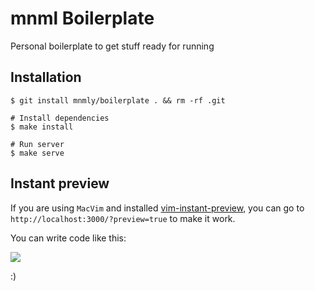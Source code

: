 # mnml Boilerplate
  
  Personal boilerplate to get stuff ready for running

## Installation

    $ git install mnmly/boilerplate . && rm -rf .git
    
    # Install dependencies
    $ make install

    # Run server
    $ make serve

## Instant preview

If you are using `MacVim` and installed [vim-instant-preview](https://github.com/mnmly/vim-instant-preview),
you can go to `http://localhost:3000/?preview=true` to make it work.

You can write code like this:

[![](http://c.mnmly.com/WY1x/developing-for-ideas.gif)](http://vimeo.com/100609288/)

:)
